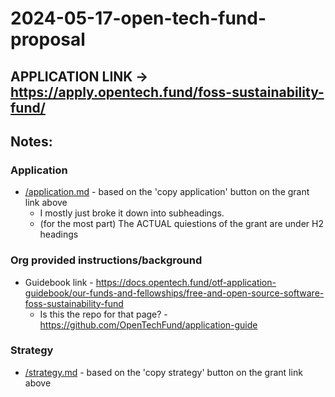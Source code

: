 # 2024-05-17-open-tech-fund-proposal

## APPLICATION LINK -> https://apply.opentech.fund/foss-sustainability-fund/

## Notes:

### Application
- [/application.md](/application.md) - based on the 'copy application' button on the grant link above
    - I mostly  just broke it down into subheadings. 
    - (for the most part) The ACTUAL quiestions of the grant are under H2 headings


### Org provided instructions/background
- Guidebook link - https://docs.opentech.fund/otf-application-guidebook/our-funds-and-fellowships/free-and-open-source-software-foss-sustainability-fund
  - Is this the repo for that page? - https://github.com/OpenTechFund/application-guide

### Strategy
- [/strategy.md](/strategy.md) - based on the 'copy strategy' button on the grant link above